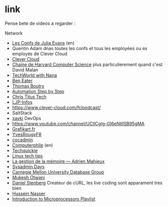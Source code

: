 # link
Pense bete de videos a regarder :

Network
- [Les Confs de Julia Evans](https://www.youtube.com/results?search_query=julia+evans) (en)
- Quentin Adam dnas toutes les confs et tous les employées ou ex employés de Clever Cloud
- [Clever Cloud](https://www.youtube.com/c/Clevercloud-platform/playlists)
- [Chaine de Harvard Computer Science](https://www.youtube.com/user/cs50tv) plus particulierement quand c'est David Malan
- [TechWorld with Nana](https://www.youtube.com/c/techworld-with-nana)
- [Ben Eater](https://www.youtube.com/user/eaterbc)
- [Thomas Boutry](https://www.youtube.com/channel/UCyhw8gWvOWkGaNTIrmGobCw)
- [Automation Step by Step](https://www.youtube.com/channel/UCTt7pyY-o0eltq14glaG5dg)
- [Chris Titus Tech](https://www.youtube.com/user/homergfunk)
- [LJP-Infos](https://www.youtube.com/channel/UCqe4_fdgQTirrnfPSI4uN-A)
- https://www.clever-cloud.com/fr/podcast/
- SaltStack
- [xavki](https://www.youtube.com/channel/UCs_AZuYXi6NA9tkdbhjItHQ) DevOps
- https://www.youtube.com/channel/UCIlCglg-Gl6eNtllSB95gMA
- [Grafikart.fr](https://www.youtube.com/channel/UCj_iGliGCkLcHSZ8eqVNPDQ)
- [YvesRougyFR](https://www.youtube.com/channel/UCfsEmSD8oVD147HCz5aCOUg)
- [cocadmin](https://www.youtube.com/channel/UCVRJ6D343dX-x730MRP8tNw)
- [Computerphile](https://www.youtube.com/channel/UC9-y-6csu5WGm29I7JiwpnA) (en)
- [Techquickie](https://www.youtube.com/user/Techquickie)
- [Linux tech tips](https://www.youtube.com/user/LinusTechTips)
- [La gestion de la mémoire — Adrien Mahieux](https://www.youtube.com/watch?v=LKn3xg4pvYg)
- [Sysadmin Days](https://www.youtube.com/channel/UCaQKuDuDgWvidE9295o09OQ)
- [Carnegie Mellon University Database Group](https://www.youtube.com/channel/UCHnBsf2rH-K7pn09rb3qvkA)
- [Mukesh Otwani](https://www.youtube.com/user/MrBantu50)
- [Daniel Stenberg](https://www.youtube.com/channel/UCD5eL38hFtSLiVFP9cCUJEA) Createur de cURL, les live coding sont apparament tres bien
- [Hussein Nasser](https://www.youtube.com/user/GISIGeometry)
- [Introduction to Microprocessors Playlist](https://www.youtube.com/watch?v=Xl2nWDcy0To&list=PLgNUCz66KaWR_cqLI3vnp9MHovRvYrOM6)

